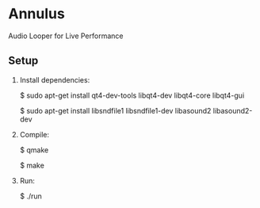 # Annulus
Audio Looper for Live Performance

## Setup

1. Install dependencies:

    $ sudo apt-get install qt4-dev-tools libqt4-dev libqt4-core libqt4-gui

    $ sudo apt-get install libsndfile1 libsndfile1-dev libasound2 libasound2-dev

2. Compile:

    $ qmake

    $ make

3. Run:

    $ ./run

